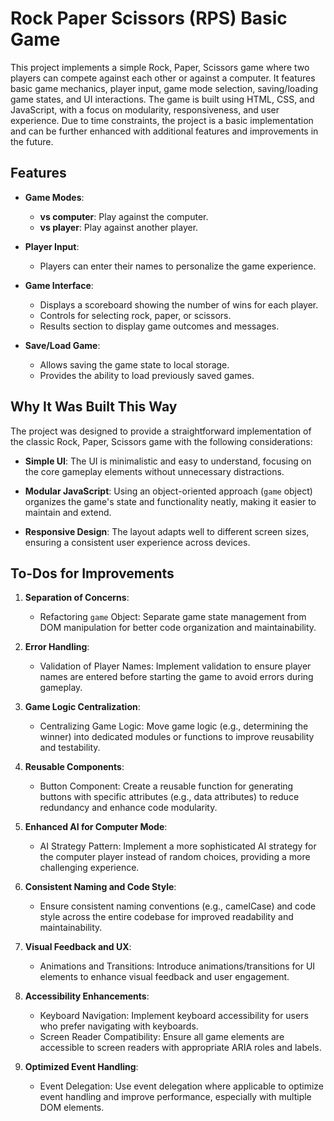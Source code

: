 # Rock Paper Scissors (RPS) Basic Game

This project implements a simple Rock, Paper, Scissors game where two players can compete against each other or against a computer. It features basic game mechanics, player input, game mode selection, saving/loading game states, and UI interactions. The game is built using HTML, CSS, and JavaScript, with a focus on modularity, responsiveness, and user experience. Due to time constraints, the project is a basic implementation and can be further enhanced with additional features and improvements in the future. 

## Features

- **Game Modes**:
  - **vs computer**: Play against the computer.
  - **vs player**: Play against another player.

- **Player Input**:
  - Players can enter their names to personalize the game experience.

- **Game Interface**:
  - Displays a scoreboard showing the number of wins for each player.
  - Controls for selecting rock, paper, or scissors.
  - Results section to display game outcomes and messages.

- **Save/Load Game**:
  - Allows saving the game state to local storage.
  - Provides the ability to load previously saved games.

## Why It Was Built This Way

The project was designed to provide a straightforward implementation of the classic Rock, Paper, Scissors game with the following considerations:

- **Simple UI**: The UI is minimalistic and easy to understand, focusing on the core gameplay elements without unnecessary distractions.

- **Modular JavaScript**: Using an object-oriented approach (`game` object) organizes the game's state and functionality neatly, making it easier to maintain and extend.

- **Responsive Design**: The layout adapts well to different screen sizes, ensuring a consistent user experience across devices.

## To-Dos for Improvements

1. **Separation of Concerns**:
   - Refactoring `game` Object: Separate game state management from DOM manipulation for better code organization and maintainability.

2. **Error Handling**:
   - Validation of Player Names: Implement validation to ensure player names are entered before starting the game to avoid errors during gameplay.

3. **Game Logic Centralization**:
   - Centralizing Game Logic: Move game logic (e.g., determining the winner) into dedicated modules or functions to improve reusability and testability.

4. **Reusable Components**:
   - Button Component: Create a reusable function for generating buttons with specific attributes (e.g., data attributes) to reduce redundancy and enhance code modularity.

5. **Enhanced AI for Computer Mode**:
   - AI Strategy Pattern: Implement a more sophisticated AI strategy for the computer player instead of random choices, providing a more challenging experience.

6. **Consistent Naming and Code Style**:
   - Ensure consistent naming conventions (e.g., camelCase) and code style across the entire codebase for improved readability and maintainability.

7. **Visual Feedback and UX**:
   - Animations and Transitions: Introduce animations/transitions for UI elements to enhance visual feedback and user engagement.

8. **Accessibility Enhancements**:
   - Keyboard Navigation: Implement keyboard accessibility for users who prefer navigating with keyboards.
   - Screen Reader Compatibility: Ensure all game elements are accessible to screen readers with appropriate ARIA roles and labels.

9. **Optimized Event Handling**:
   - Event Delegation: Use event delegation where applicable to optimize event handling and improve performance, especially with multiple DOM elements.
 